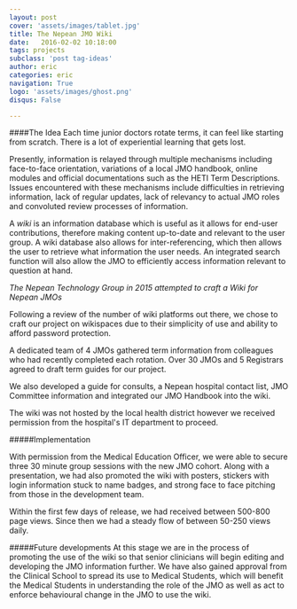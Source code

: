 ```yaml
---
layout: post
cover: 'assets/images/tablet.jpg'
title: The Nepean JMO Wiki
date:   2016-02-02 10:18:00
tags: projects
subclass: 'post tag-ideas'
author: eric
categories: eric
navigation: True
logo: 'assets/images/ghost.png'
disqus: False

---
```

####The Idea
Each time junior doctors rotate terms, it can feel like starting from scratch. There is a lot of experiential learning that gets lost. 

Presently, information is relayed through multiple mechanisms including face-to-face orientation, variations of a local JMO handbook, online modules and official documentations such as the HETI Term Descriptions. Issues encountered with these mechanisms include difficulties in retrieving information, lack of regular updates, lack of relevancy to actual JMO roles and convoluted review processes of information.

A *wiki* is an information database which is useful as it allows for end-user contributions, therefore making content up-to-date and relevant to the user group. A wiki database also allows for inter-referencing, which then allows the user to retrieve what information the user needs. An integrated search function will also allow the JMO to efficiently access information relevant to question at hand.

*The Nepean Technology Group in 2015 attempted to craft a Wiki for Nepean JMOs*

Following a review of the number of wiki platforms out there, we chose to craft our project on wikispaces due to their simplicity of use and ability to afford password protection.

A dedicated team of 4 JMOs gathered term information from colleagues who had recently completed each rotation. Over 30 JMOs and 5 Registrars agreed to draft term guides for our project.

We also developed a guide for consults, a Nepean hospital contact list, JMO Committee information and integrated our JMO Handbook into the wiki.

The wiki was not hosted by the local health district however we received permission from the hospital's IT department to proceed. 

#####Implementation

With permission from the Medical Education Officer, we were able to secure three 30 minute group sessions with the new JMO cohort. Along with a presentation, we had also promoted the wiki with posters, stickers with login information stuck to name badges, and strong face to face pitching from those in the development team. 

Within the first few days of release, we had received between 500-800 page views. Since then we had a steady flow of between 50-250 views daily. 

#####Future developments
At this stage we are in the process of promoting the use of the wiki so that senior clinicians will begin editing and developing the JMO information further. We have also gained approval from the Clinical School to spread its use to Medical Students, which will benefit the Medical Students in understanding the role of the JMO as well as act to enforce behavioural change in the JMO to use the wiki.